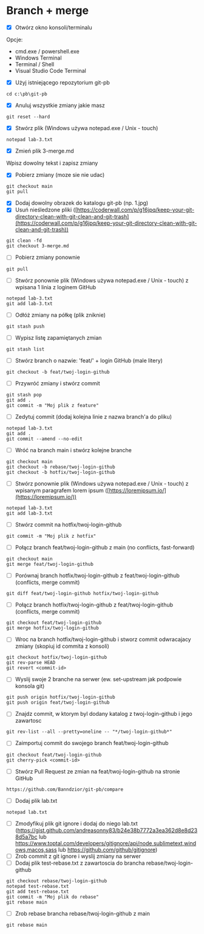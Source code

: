 # Branch + merge

* [X] Otwórz okno konsoli/terminalu

Opcje:

* cmd.exe / powershell.exe
* Windows Terminal
* Terminal / Shell
* Visual Studio Code Terminal

* [X] Użyj istniejącego repozytorium git-pb

```dos
cd c:\pb\git-pb
```

* [X] Anuluj wszystkie zmiany jakie masz

```dos
git reset --hard
```

* [X] Stwórz plik (Windows używa notepad.exe / Unix - touch)

```dos
notepad lab-3.txt
```

* [X] Zmień plik 3-merge.md

Wpisz dowolny tekst i zapisz zmiany

* [X] Pobierz zmiany (moze sie nie udac)

```dos
git checkout main
git pull
```

* [X] Dodaj dowolny obrazek do katalogu git-pb (np. 1.jpg)
* [X] Usuń nieśledzone pliki ([https://coderwall.com/p/g16jpq/keep-your-git-directory-clean-with-git-clean-and-git-trash](https://coderwall.com/p/g16jpq/keep-your-git-directory-clean-with-git-clean-and-git-trash))

```dos
git clean -fd
git checkout 3-merge.md
```

* [ ] Pobierz zmiany ponownie

```dos
git pull
```

* [ ] Stwórz ponownie plik (Windows używa notepad.exe / Unix - touch) z wpisana 1 linia z loginem GitHub

```dos
notepad lab-3.txt
git add lab-3.txt
```

* [ ] Odłóż zmiany na półkę (plik zniknie)

```dos
git stash push
```

* [ ] Wypisz listę zapamiętanych zmian

```dos
git stash list
```

* [ ] Stwórz branch o nazwie: 'feat/' + login GitHub (male litery)

```dos
git checkout -b feat/twoj-login-github
```

* [ ] Przywróć zmiany i stwórz commit

```dos
git stash pop
git add .
git commit -m "Moj plik z feature"
```

* [ ] Zedytuj commit (dodaj kolejna linie z nazwa branch'a do pliku)

```dos
notepad lab-3.txt
git add .
git commit --amend --no-edit
```

* [ ] Wróć na branch main i stwórz kolejne branche

```dos
git checkout main
git checkout -b rebase/twoj-login-github
git checkout -b hotfix/twoj-login-github
```

* [ ] Stwórz ponownie plik (Windows używa notepad.exe / Unix - touch) z wpisanym paragrafem lorem ipsum ([https://loremipsum.io/](https://loremipsum.io/))

```dos
notepad lab-3.txt
git add lab-3.txt
```

* [ ] Stwórz commit na hotfix/twoj-login-github

```dos
git commit -m "Moj plik z hotfix"
```

* [ ] Połącz branch feat/twoj-login-github z main (no conflicts, fast-forward)

```dos
git checkout main
git merge feat/twoj-login-github
```

* [ ] Porównaj branch hotfix/twoj-login-github z feat/twoj-login-github (conflicts, merge commit)

```dos
git diff feat/twoj-login-github hotfix/twoj-login-github
```

* [ ] Połącz branch hotfix/twoj-login-github z feat/twoj-login-github (conflicts, merge commit)

```dos
git checkout feat/twoj-login-github
git merge hotfix/twoj-login-github
```

* [ ] Wroc na branch hotfix/twoj-login-github i stworz commit odwracajacy zmiany (skopiuj id commita z konsoli)

```dos
git checkout hotfix/twoj-login-github
git rev-parse HEAD
git revert <commit-id>
```

* [ ] Wyslij swoje 2 branche na serwer (ew. set-upstream jak podpowie konsola git)

```dos
git push origin hotfix/twoj-login-github
git push origin feat/twoj-login-github
```

* [ ] Znajdz commit, w ktorym byl dodany katalog z twoj-login-github i jego zawartosc

```dos
git rev-list --all --pretty=oneline -- "*/twoj-login-github*"
```

* [ ] Zaimportuj commit do swojego branch feat/twoj-login-github

```dos
git checkout feat/twoj-login-github
git cherry-pick <commit-id>
```

* [ ] Stwórz Pull Request ze zmian na feat/twoj-login-github na stronie GitHub

`https://github.com/Banndzior/git-pb/compare`

* [ ] Dodaj plik lab.txt

```dos
notepad lab.txt
```

* [ ] Zmodyfikuj plik git ignore i dodaj do niego lab.txt
(<https://gist.github.com/andreasonny83/b24e38b7772a3ea362d8e8d238d5a7bc> lub
<https://www.toptal.com/developers/gitignore/api/node,sublimetext,windows,macos,sass> lub
<https://github.com/github/gitignore>)
* [ ] Zrob commit z git ignore i wyslij zmiany na serwer
* [ ] Dodaj plik test-rebase.txt z zawartoscia do brancha rebase/twoj-login-github

```dos
git checkout rebase/twoj-login-github
notepad test-rebase.txt
git add test-rebase.txt
git commit -m "Moj plik do rebase"
git rebase main
```

* [ ] Zrob rebase brancha rebase/twoj-login-github z main

```dos
git rebase main
```
